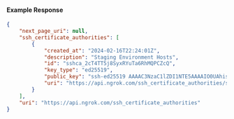<!-- Code generated for API Clients. DO NOT EDIT. -->

#### Example Response

```json
{
	"next_page_uri": null,
	"ssh_certificate_authorities": [
		{
			"created_at": "2024-02-16T22:24:01Z",
			"description": "Staging Environment Hosts",
			"id": "sshca_2cT4TT5j8SyxRYuTa6RhMQPCZcQ",
			"key_type": "ed25519",
			"public_key": "ssh-ed25519 AAAAC3NzaC1lZDI1NTE5AAAAIO0UAhis3rMZiDGSKUvomXiQLnvuE0xxxRJh7FwY/c2n",
			"uri": "https://api.ngrok.com/ssh_certificate_authorities/sshca_2cT4TT5j8SyxRYuTa6RhMQPCZcQ"
		}
	],
	"uri": "https://api.ngrok.com/ssh_certificate_authorities"
}
```
